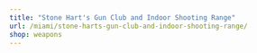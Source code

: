 ```yaml
---
title: "Stone Hart's Gun Club and Indoor Shooting Range"
url: /miami/stone-harts-gun-club-and-indoor-shooting-range/
shop: weapons
---
```

